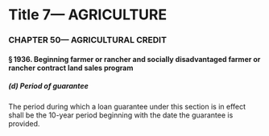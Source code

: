
# Title 7— AGRICULTURE
### CHAPTER 50— AGRICULTURAL CREDIT
#### § 1936. Beginning farmer or rancher and socially disadvantaged farmer or rancher contract land sales program
##### (d) Period of guarantee

The period during which a loan guarantee under this section is in effect shall be the 10-year period beginning with the date the guarantee is provided.
